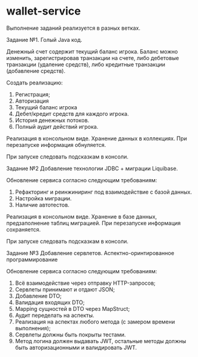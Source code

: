 # wallet-service
Выполнение заданий реализуется в разных ветках.

Задание №1. Голый Java код.

Денежный счет содержит текущий баланс игрока. Баланс можно изменить, зарегистрировав транзакции на счете, либо дебетовые транзакции (удаление средств), либо кредитные транзакции (добавление средств).

 Создать реализацию:
  1. Регистрация;
  2. Авторизация
  3. Текущий баланс игрока
  4. Дебет/кредит средств для каждого игрока.
  5. История денежных потоков.
  6. Полный аудит действий игрока.

 Реализация в консольном виде.
 Хранение данных в коллекциях. При перезапуске информация обнуляется.

 При запуске следовать подсказкам в консоли.

Задание №2 Добавление технологии JDBC + миграции Liquibase.

Обновление сервиса согласно следующим требованиям:
  1. Рефакторинг и реинжиниринг под взаимодействие с базой данных.
  2. Настройка миграции.
  3. Наличие автотестов.

 Реализация в консольном виде.
 Хранение в базе данных, предзаполнение таблиц миграцией. При перезапуске информация сохраняется.

 При запуске следовать подсказкам в консоли.

Задание №3 Добавление сервлетов. Аспектно-оринтированное программирование

Обновление сервиса согласно следующим требованиям:
  1. Всё взаимодействие через отправку HTTP-запросов;
  2. Сервлеты принимают и отдают JSON;
  3. Добавление DTO;
  4. Валидация входящих DTO;
  5. Mapping сущностей в DTO через MapStruct;
  6. Аудит переделать на аспекты.
  7. Реализация на аспектах любого метода (с замером времени выполнения);
  8. Сервлеты должны быть покрыты тестами.
  9. Метод логина должен выдавать JWT, остальные методы должны быть авторизационными и валидировать JWT.
